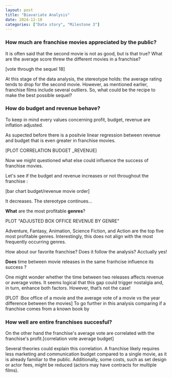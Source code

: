 ```yaml
---
layout: post
title: "Biavariate Analysis"
date: 2024-12-10
categories: ["Data story", "Milestone 3"]
---
```

### How much are franchise movies appreciated by the public?
It is often said that the second movie is not as good, but is that true? What are the average score threw the different movies in a franchise? 

[vote through the sequel 18]

At this stage of the data analysis, the stereotype holds: the average rating tends to drop for the second movie. However, as mentioned earlier, franchise films include several outliers. So, what could be the recipe to make the best possible sequel?

### How do budget and revenue behave?
To keep in mind every values concerning profit, budget, revenue are inflation adjusted. 

As supected before there is a positvie linear regression between revenue and budget that is even greater in franchise movies. 

[PLOT CORRELATION BUDGET _REVENUE]

Now we might questioned what else could influence the success of franchise movies. 

Let's see if the budget and revenue increases or not throughout the franchise : 

[bar chart budget/revenue movie order]

It decreases. The stereotype continues...


**What** are the most profitable **genres**? 

PLOT "ADJUSTED BOX OFFICE REVENUE BY GENRE" 

Adventure, Fantasy, Animation, Science Fiction, and Action are the top five most profitable genres. Interestingly, this does not align with the most frequently occurring genres. 

How about our favorite franchise? Does it follow the analysis? 
Acctually yes! 

**Does** time between movie releases in the same franhcise influence its success ? 

One might wonder whether the time between two releases affects revenue or average votes. It seems logical that this gap could trigger nostalgia and, in turn, enhance both factors. However, that’s not the case!

[PLOT :Box office of a movie and the average vote of a movie vs the year difference between the movies]
To go further in this analysis comparing if a franchise comes from a known book by 

### How well are entire franchises succesful? 
On the other hand the franchise's average vote are correlated with the franchise's profit.[correlation vote average budget]

Several theories could explain this correlation. A franchise likely requires less marketing and communication budget compared to a single movie, as it is already familiar to the public. Additionally, some costs, such as set design or actor fees, might be reduced (actors may have contracts for multiple films).











